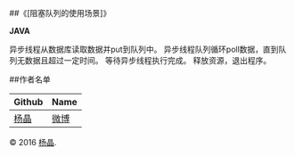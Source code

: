 ##《[阻塞队列的使用场景]》


**JAVA**

异步线程从数据库读取数据并put到队列中。
异步线程队列循环poll数据，直到队列无数据且超过一定时间。
等待异步线程执行完成。
释放资源，退出程序。

##作者名单 

Github | Name
|--------| ---------|
[杨晶](https://github.com/yangjing1) |[微博](http://weibo.com/1836650837)


© 2016 [杨晶](http://weibo.com/1836650837). 

